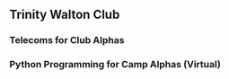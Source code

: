 ## Trinity Walton Club

### Telecoms for Club Alphas

### Python Programming for Camp Alphas (Virtual)